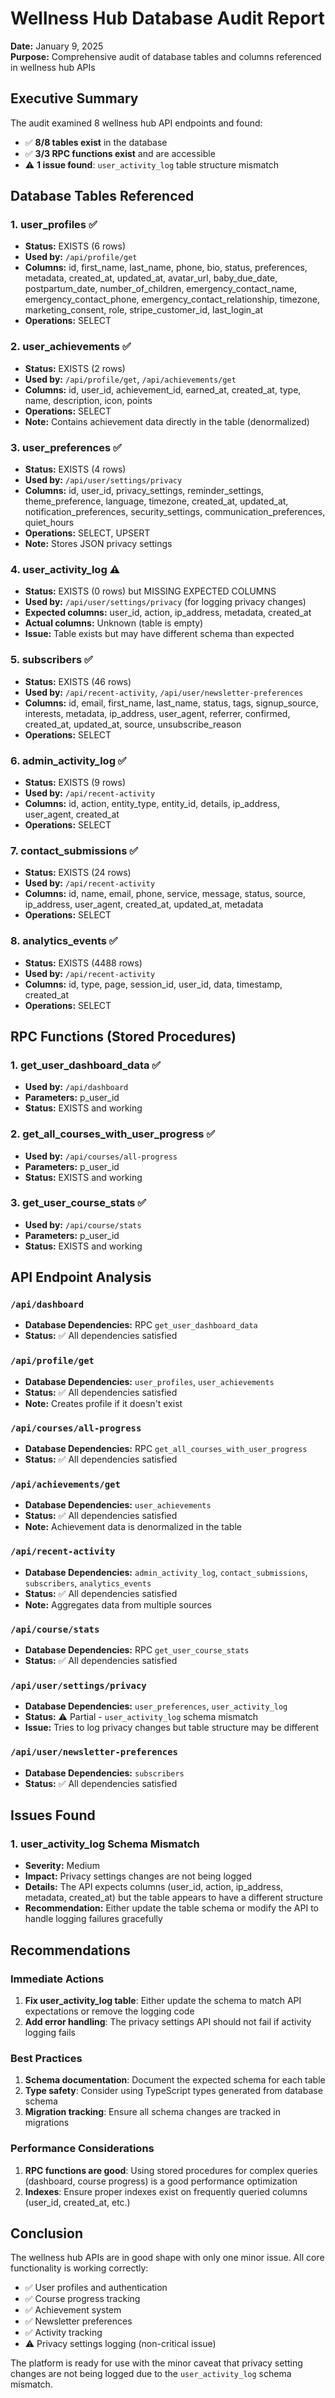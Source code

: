 # Wellness Hub Database Audit Report

**Date:** January 9, 2025  
**Purpose:** Comprehensive audit of database tables and columns referenced in wellness hub APIs

## Executive Summary

The audit examined 8 wellness hub API endpoints and found:
- ✅ **8/8 tables exist** in the database
- ✅ **3/3 RPC functions exist** and are accessible
- ⚠️  **1 issue found**: `user_activity_log` table structure mismatch

## Database Tables Referenced

### 1. **user_profiles** ✅
- **Status:** EXISTS (6 rows)
- **Used by:** `/api/profile/get`
- **Columns:** id, first_name, last_name, phone, bio, status, preferences, metadata, created_at, updated_at, avatar_url, baby_due_date, postpartum_date, number_of_children, emergency_contact_name, emergency_contact_phone, emergency_contact_relationship, timezone, marketing_consent, role, stripe_customer_id, last_login_at
- **Operations:** SELECT

### 2. **user_achievements** ✅
- **Status:** EXISTS (2 rows)
- **Used by:** `/api/profile/get`, `/api/achievements/get`
- **Columns:** id, user_id, achievement_id, earned_at, created_at, type, name, description, icon, points
- **Operations:** SELECT
- **Note:** Contains achievement data directly in the table (denormalized)

### 3. **user_preferences** ✅
- **Status:** EXISTS (4 rows)
- **Used by:** `/api/user/settings/privacy`
- **Columns:** id, user_id, privacy_settings, reminder_settings, theme_preference, language, timezone, created_at, updated_at, notification_preferences, security_settings, communication_preferences, quiet_hours
- **Operations:** SELECT, UPSERT
- **Note:** Stores JSON privacy settings

### 4. **user_activity_log** ⚠️
- **Status:** EXISTS (0 rows) but MISSING EXPECTED COLUMNS
- **Used by:** `/api/user/settings/privacy` (for logging privacy changes)
- **Expected columns:** user_id, action, ip_address, metadata, created_at
- **Actual columns:** Unknown (table is empty)
- **Issue:** Table exists but may have different schema than expected

### 5. **subscribers** ✅
- **Status:** EXISTS (46 rows)
- **Used by:** `/api/recent-activity`, `/api/user/newsletter-preferences`
- **Columns:** id, email, first_name, last_name, status, tags, signup_source, interests, metadata, ip_address, user_agent, referrer, confirmed, created_at, updated_at, source, unsubscribe_reason
- **Operations:** SELECT

### 6. **admin_activity_log** ✅
- **Status:** EXISTS (9 rows)
- **Used by:** `/api/recent-activity`
- **Columns:** id, action, entity_type, entity_id, details, ip_address, user_agent, created_at
- **Operations:** SELECT

### 7. **contact_submissions** ✅
- **Status:** EXISTS (24 rows)
- **Used by:** `/api/recent-activity`
- **Columns:** id, name, email, phone, service, message, status, source, ip_address, user_agent, created_at, updated_at, metadata
- **Operations:** SELECT

### 8. **analytics_events** ✅
- **Status:** EXISTS (4488 rows)
- **Used by:** `/api/recent-activity`
- **Columns:** id, type, page, session_id, user_id, data, timestamp, created_at
- **Operations:** SELECT

## RPC Functions (Stored Procedures)

### 1. **get_user_dashboard_data** ✅
- **Used by:** `/api/dashboard`
- **Parameters:** p_user_id
- **Status:** EXISTS and working

### 2. **get_all_courses_with_user_progress** ✅
- **Used by:** `/api/courses/all-progress`
- **Parameters:** p_user_id
- **Status:** EXISTS and working

### 3. **get_user_course_stats** ✅
- **Used by:** `/api/course/stats`
- **Parameters:** p_user_id
- **Status:** EXISTS and working

## API Endpoint Analysis

### `/api/dashboard`
- **Database Dependencies:** RPC `get_user_dashboard_data`
- **Status:** ✅ All dependencies satisfied

### `/api/profile/get`
- **Database Dependencies:** `user_profiles`, `user_achievements`
- **Status:** ✅ All dependencies satisfied
- **Note:** Creates profile if it doesn't exist

### `/api/courses/all-progress`
- **Database Dependencies:** RPC `get_all_courses_with_user_progress`
- **Status:** ✅ All dependencies satisfied

### `/api/achievements/get`
- **Database Dependencies:** `user_achievements`
- **Status:** ✅ All dependencies satisfied
- **Note:** Achievement data is denormalized in the table

### `/api/recent-activity`
- **Database Dependencies:** `admin_activity_log`, `contact_submissions`, `subscribers`, `analytics_events`
- **Status:** ✅ All dependencies satisfied
- **Note:** Aggregates data from multiple sources

### `/api/course/stats`
- **Database Dependencies:** RPC `get_user_course_stats`
- **Status:** ✅ All dependencies satisfied

### `/api/user/settings/privacy`
- **Database Dependencies:** `user_preferences`, `user_activity_log`
- **Status:** ⚠️ Partial - `user_activity_log` schema mismatch
- **Issue:** Tries to log privacy changes but table structure may be different

### `/api/user/newsletter-preferences`
- **Database Dependencies:** `subscribers`
- **Status:** ✅ All dependencies satisfied

## Issues Found

### 1. user_activity_log Schema Mismatch
- **Severity:** Medium
- **Impact:** Privacy settings changes are not being logged
- **Details:** The API expects columns (user_id, action, ip_address, metadata, created_at) but the table appears to have a different structure
- **Recommendation:** Either update the table schema or modify the API to handle logging failures gracefully

## Recommendations

### Immediate Actions
1. **Fix user_activity_log table**: Either update the schema to match API expectations or remove the logging code
2. **Add error handling**: The privacy settings API should not fail if activity logging fails

### Best Practices
1. **Schema documentation**: Document the expected schema for each table
2. **Type safety**: Consider using TypeScript types generated from database schema
3. **Migration tracking**: Ensure all schema changes are tracked in migrations

### Performance Considerations
1. **RPC functions are good**: Using stored procedures for complex queries (dashboard, course progress) is a good performance optimization
2. **Indexes**: Ensure proper indexes exist on frequently queried columns (user_id, created_at, etc.)

## Conclusion

The wellness hub APIs are in good shape with only one minor issue. All core functionality is working correctly:
- ✅ User profiles and authentication
- ✅ Course progress tracking
- ✅ Achievement system
- ✅ Newsletter preferences
- ✅ Activity tracking
- ⚠️ Privacy settings logging (non-critical issue)

The platform is ready for use with the minor caveat that privacy setting changes are not being logged due to the `user_activity_log` schema mismatch.